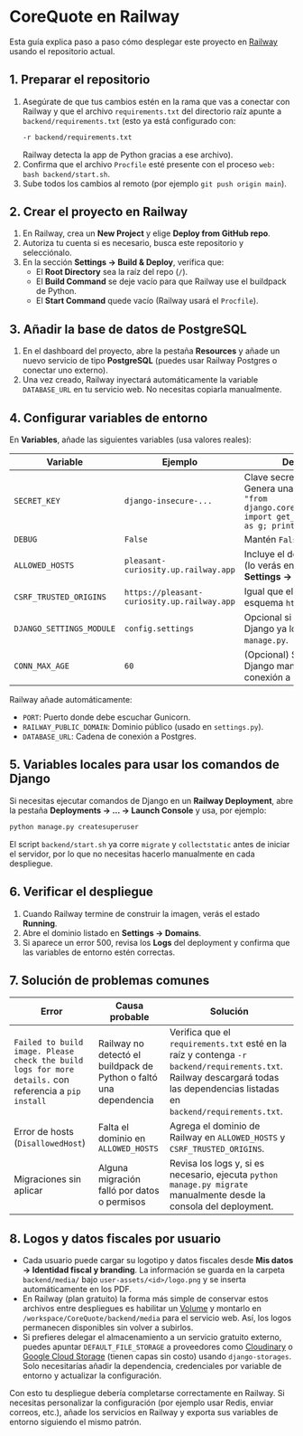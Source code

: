 # CoreQuote en Railway

Esta guía explica paso a paso cómo desplegar este proyecto en [Railway](https://railway.app/) usando el repositorio actual.

## 1. Preparar el repositorio

1. Asegúrate de que tus cambios estén en la rama que vas a conectar con Railway y que el archivo `requirements.txt` del directorio raíz apunte a `backend/requirements.txt` (esto ya está configurado con:
   ```txt
   -r backend/requirements.txt
   ```
   Railway detecta la app de Python gracias a ese archivo).
2. Confirma que el archivo `Procfile` esté presente con el proceso `web: bash backend/start.sh`.
3. Sube todos los cambios al remoto (por ejemplo `git push origin main`).

## 2. Crear el proyecto en Railway

1. En Railway, crea un **New Project** y elige **Deploy from GitHub repo**.
2. Autoriza tu cuenta si es necesario, busca este repositorio y selecciónalo.
3. En la sección **Settings → Build & Deploy**, verifica que:
   - El **Root Directory** sea la raíz del repo (`/`).
   - El **Build Command** se deje vacío para que Railway use el buildpack de Python.
   - El **Start Command** quede vacío (Railway usará el `Procfile`).

## 3. Añadir la base de datos de PostgreSQL

1. En el dashboard del proyecto, abre la pestaña **Resources** y añade un nuevo servicio de tipo **PostgreSQL** (puedes usar Railway Postgres o conectar uno externo).
2. Una vez creado, Railway inyectará automáticamente la variable `DATABASE_URL` en tu servicio web. No necesitas copiarla manualmente.

## 4. Configurar variables de entorno

En **Variables**, añade las siguientes variables (usa valores reales):

| Variable | Ejemplo | Descripción |
| --- | --- | --- |
| `SECRET_KEY` | `django-insecure-...` | Clave secreta de Django. Genera una con `python -c "from django.core.management.utils import get_random_secret_key as g; print(g())"` |
| `DEBUG` | `False` | Mantén `False` en producción. |
| `ALLOWED_HOSTS` | `pleasant-curiosity.up.railway.app` | Incluye el dominio de Railway (lo verás en la pestaña **Settings → Domains**). |
| `CSRF_TRUSTED_ORIGINS` | `https://pleasant-curiosity.up.railway.app` | Igual que el host pero con esquema `https://`. |
| `DJANGO_SETTINGS_MODULE` | `config.settings` | Opcional si deseas forzarlo; Django ya lo infiere desde el `manage.py`. |
| `CONN_MAX_AGE` | `60` | (Opcional) Segundos que Django mantiene abierta la conexión a la base de datos. |

Railway añade automáticamente:

- `PORT`: Puerto donde debe escuchar Gunicorn.
- `RAILWAY_PUBLIC_DOMAIN`: Dominio público (usado en `settings.py`).
- `DATABASE_URL`: Cadena de conexión a Postgres.

## 5. Variables locales para usar los comandos de Django

Si necesitas ejecutar comandos de Django en un **Railway Deployment**, abre la pestaña **Deployments → ... → Launch Console** y usa, por ejemplo:

```bash
python manage.py createsuperuser
```

El script `backend/start.sh` ya corre `migrate` y `collectstatic` antes de iniciar el servidor, por lo que no necesitas hacerlo manualmente en cada despliegue.

## 6. Verificar el despliegue

1. Cuando Railway termine de construir la imagen, verás el estado **Running**.
2. Abre el dominio listado en **Settings → Domains**.
3. Si aparece un error 500, revisa los **Logs** del deployment y confirma que las variables de entorno estén correctas.

## 7. Solución de problemas comunes

| Error | Causa probable | Solución |
| --- | --- | --- |
| `Failed to build image. Please check the build logs for more details.` con referencia a `pip install` | Railway no detectó el buildpack de Python o faltó una dependencia | Verifica que el `requirements.txt` esté en la raíz y contenga `-r backend/requirements.txt`. Railway descargará todas las dependencias listadas en `backend/requirements.txt`. |
| Error de hosts (`DisallowedHost`) | Falta el dominio en `ALLOWED_HOSTS` | Agrega el dominio de Railway en `ALLOWED_HOSTS` y `CSRF_TRUSTED_ORIGINS`. |
| Migraciones sin aplicar | Alguna migración falló por datos o permisos | Revisa los logs y, si es necesario, ejecuta `python manage.py migrate` manualmente desde la consola del deployment. |

## 8. Logos y datos fiscales por usuario

- Cada usuario puede cargar su logotipo y datos fiscales desde **Mis datos → Identidad fiscal y branding**. La información se guarda en la carpeta `backend/media/` bajo `user-assets/<id>/logo.png` y se inserta automáticamente en los PDF.
- En Railway (plan gratuito) la forma más simple de conservar estos archivos entre despliegues es habilitar un [Volume](https://docs.railway.com/reference/volumes) y montarlo en `/workspace/CoreQuote/backend/media` para el servicio web. Así, los logos permanecen disponibles sin volver a subirlos.
- Si prefieres delegar el almacenamiento a un servicio gratuito externo, puedes apuntar `DEFAULT_FILE_STORAGE` a proveedores como [Cloudinary](https://cloudinary.com/) o [Google Cloud Storage](https://cloud.google.com/storage) (tienen capas sin costo) usando `django-storages`. Solo necesitarías añadir la dependencia, credenciales por variable de entorno y actualizar la configuración.

Con esto tu despliegue debería completarse correctamente en Railway. Si necesitas personalizar la configuración (por ejemplo usar Redis, enviar correos, etc.), añade los servicios en Railway y exporta sus variables de entorno siguiendo el mismo patrón.
